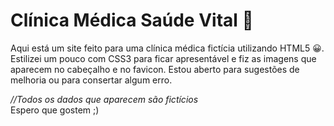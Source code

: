 # Clínica Médica Saúde Vital 🏥
Aqui está um site feito para uma clínica médica fictícia utilizando HTML5 😀. Estilizei um pouco com CSS3 para ficar apresentável e fiz as imagens que aparecem no cabeçalho e no favicon. Estou aberto para sugestões de melhoria ou para consertar algum erro.

_//Todos os dados que aparecem são fictícios_ <br>
Espero que gostem ;)
